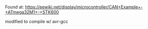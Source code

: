 Found at:
https://eewiki.net/display/microcontroller/CAN+Example+-+ATmega32M1+-+STK600

modified to compile w/ avr-gcc
